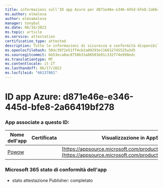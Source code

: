 ```yaml
---
title: informazioni sull'ID app Azure per d871e46e-e346-445d-bfe8-2a66419bf278
ms.author: elmalova
author: elenamalova
manager: tonybal
ms.date: 06/16/2022
ms.topic: article
ms.service: attestation
certification_type: attested
description: Tutte le informazioni di sicurezza e conformità disponibili per d871e46e-e346-445d-bfe8-2a66419bf278.
ms.openlocfilehash: 50dc3972e51ff4cb2a09293e116612745525a3d5
ms.sourcegitcommit: bb53eca8ac8750b33a86501b91c332f74e998edc
ms.translationtype: MT
ms.contentlocale: it-IT
ms.lasthandoff: 06/17/2022
ms.locfileid: "66137801"
---
```

# <a name="azure-app-id-d871e46e-e346-445d-bfe8-2a66419bf278"></a>ID app Azure: d871e46e-e346-445d-bfe8-2a66419bf278


### <a name="apps-associated-with-this-id"></a>App associate a questo ID:
| **Nome dell'app** | **Certificata** | **Visualizzazione in AppSource** |
|--------------|---------------|-----------------------|
| [Powow](../forward/WA200002952.md) |  | [https://appsource.microsoft.com/product/office/WA200002952](https://appsource.microsoft.com/product/office/WA200002952) |

### <a name="microsoft-365-app-compliance-status"></a>Microsoft 365 stato di conformità dell'app
- stato attestazione Publisher: completato
